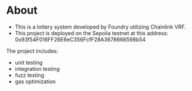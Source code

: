 <!-- ## Layout of Contract:
- version
- imports
- errors
- interfaces, libraries, contracts
- Type declarations
- State variables
- Events
- Modifiers
- Functions


## Layout of Functions:
- constructor
- receive function (if exists)
- fallback function (if exists)
- external
- public
- internal
- private
- internal & private view & pure functions
- external & public view & pure functions -->
# About
- This is a lottery system developed by Foundry utilizing Chainlink VRF.
- This project is deployed on the Sepolia testnet at this address: 0x93f54F016FF26E6eC356FcfF28A3678666598b54

The project includes:
 - unit testing
 - integration testing
 - fuzz testing
 - gas optimization


